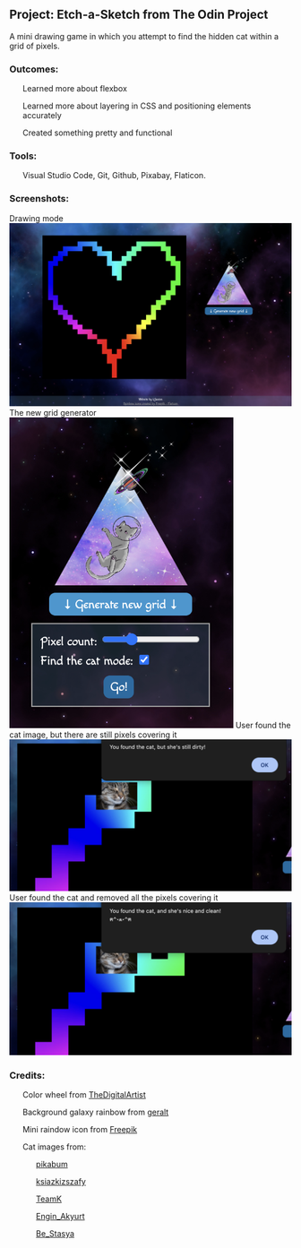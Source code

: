 <h2>Project: Etch-a-Sketch from The Odin Project</h2>
A mini drawing game in which you attempt to find the hidden cat within a grid of pixels.
<h3>Outcomes:</h3>
<ul>Learned more about flexbox</ul>
<ul>Learned more about layering in CSS and positioning elements accurately</ul>
<ul>Created something pretty and functional</ul>
<h3>Tools:</h3>
<ul>Visual Studio Code, Git, Github, Pixabay, Flaticon.</ul>
<h3>Screenshots:</h3>
Drawing mode
<img src="./img/drawing-mode-screenshot.png" alt="Screenshot of drawing mode" width="800px">
The new grid generator
<img src="./img/generator-screenshot.png" alt="Screenshot of the new grid generator" width="400px">
User found the cat image, but there are still pixels covering it
<img src="./img/dirty-cat-screenshot.png" alt="Screenshot of alert saying 'You found the cat, but she's still dirty!'" width="800px">
User found the cat and removed all the pixels covering it
<img src="./img/clean-cat-screenshot.png" alt="Screenshot of alert saying 'You found the cat, and she's nice and clean!'" width="800px">
<h3>Credits:</h3>
<ul>Color wheel from <a href="https://pixabay.com/users/thedigitalartist-202249/">TheDigitalArtist</a></ul>
<ul>Background galaxy rainbow from <a href="https://pixabay.com/users/geralt-9301/">geralt</a></ul>
<ul>Mini raindow icon from <a href="https://www.flaticon.com/authors/freepik">Freepik</a></ul>
<ul>Cat images from:
<ul><a href="https://pixabay.com/users/pikabum-273706/">pikabum</a></ul>
<ul><a href="https://pixabay.com/users/ksiazkizszafy-22644445/">ksiazkizszafy</a></ul>
<ul><a href="https://pixabay.com/users/teamk-222368/">TeamK</a></ul>
<ul><a href="https://pixabay.com/users/engin_akyurt-3656355/">Engin_Akyurt</a></ul>
<ul><a href="https://pixabay.com/users/be_stasya-11197808/">Be_Stasya</a></ul>
</ul>
